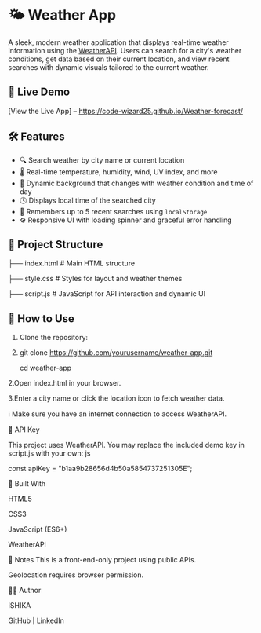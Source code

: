 # 🌤️ Weather App

A sleek, modern weather application that displays real-time weather information using the [WeatherAPI](https://www.weatherapi.com/). Users can search for a city's weather conditions, get data based on their current location, and view recent searches with dynamic visuals tailored to the current weather.

## 🚀 Live Demo

[View the Live App] – https://code-wizard25.github.io/Weather-forecast/

## 🛠️ Features

- 🔍 Search weather by city name or current location
- 🌡️ Real-time temperature, humidity, wind, UV index, and more
- 🎨 Dynamic background that changes with weather condition and time of day
- 🕓 Displays local time of the searched city
- 🧠 Remembers up to 5 recent searches using `localStorage`
- ⚙️ Responsive UI with loading spinner and graceful error handling

## 📂 Project Structure

├── index.html # Main HTML structure

├── style.css # Styles for layout and weather themes

├── script.js # JavaScript for API interaction and dynamic UI


## 🔧 How to Use

1. Clone the repository:
2. 
   git clone https://github.com/yourusername/weather-app.git
   
   cd weather-app
   
  2.Open index.html in your browser.
  
3.Enter a city name or click the location icon to fetch weather data.

ℹ️ Make sure you have an internet connection to access WeatherAPI.

🔑 API Key

This project uses WeatherAPI. You may replace the included demo key in script.js with your own:
js

const apiKey = "b1aa9b28656d4b50a5854737251305E";

🧱 Built With

HTML5

CSS3

JavaScript (ES6+)

WeatherAPI

📌 Notes
This is a front-end-only project using public APIs.

Geolocation requires browser permission.

🧑‍💻 Author

ISHIKA

GitHub | LinkedIn


